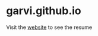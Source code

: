 # garvi.github.io
Visit the [website](https://itsmegarvi.github.io/garvi.github.io/) to see the resume
